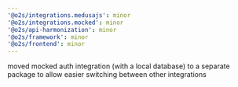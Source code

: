 ```yaml
---
'@o2s/integrations.medusajs': minor
'@o2s/integrations.mocked': minor
'@o2s/api-harmonization': minor
'@o2s/framework': minor
'@o2s/frontend': minor
---
```


moved mocked auth integration (with a local database) to a separate package to allow easier switching between other integrations
